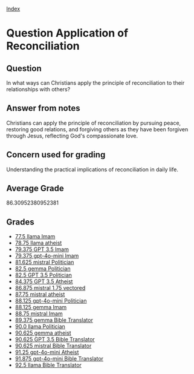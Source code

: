 
[Index](../../index.md)
# Question Application of Reconciliation
## Question
In what ways can Christians apply the principle of reconciliation to their relationships with others?

## Answer from notes
Christians can apply the principle of reconciliation by pursuing peace, restoring good relations, and forgiving others as they have been forgiven through Jesus, reflecting God's compassionate love.

## Concern used for grading
Understanding the practical implications of reconciliation in daily life.

## Average Grade
86.30952380952381

## Grades
 * [77.5 llama Imam](../answers/llama_Imam/Application_of_Reconciliation.md)
 * [78.75 llama atheist](../answers/llama_atheist/Application_of_Reconciliation.md)
 * [79.375 GPT 3.5 Imam](../answers/GPT_3.5_Imam/Application_of_Reconciliation.md)
 * [79.375 gpt-4o-mini Imam](../answers/gpt-4o-mini_Imam/Application_of_Reconciliation.md)
 * [81.625 mistral Politician](../answers/mistral_Politician/Application_of_Reconciliation.md)
 * [82.5 gemma Politician](../answers/gemma_Politician/Application_of_Reconciliation.md)
 * [82.5 GPT 3.5 Politician](../answers/GPT_3.5_Politician/Application_of_Reconciliation.md)
 * [84.375 GPT 3.5 Atheist](../answers/GPT_3.5_Atheist/Application_of_Reconciliation.md)
 * [86.875 mistral 1.75 vectored](../answers/mistral_1.75_vectored/Application_of_Reconciliation.md)
 * [87.75 mistral atheist](../answers/mistral_atheist/Application_of_Reconciliation.md)
 * [88.125 gpt-4o-mini Politician](../answers/gpt-4o-mini_Politician/Application_of_Reconciliation.md)
 * [88.125 gemma Imam](../answers/gemma_Imam/Application_of_Reconciliation.md)
 * [88.75 mistral Imam](../answers/mistral_Imam/Application_of_Reconciliation.md)
 * [89.375 gemma Bible Translator](../answers/gemma_Bible_Translator/Application_of_Reconciliation.md)
 * [90.0 llama Politician](../answers/llama_Politician/Application_of_Reconciliation.md)
 * [90.625 gemma atheist](../answers/gemma_atheist/Application_of_Reconciliation.md)
 * [90.625 GPT 3.5 Bible Translator](../answers/GPT_3.5_Bible_Translator/Application_of_Reconciliation.md)
 * [90.625 mistral Bible Translator](../answers/mistral_Bible_Translator/Application_of_Reconciliation.md)
 * [91.25 gpt-4o-mini Atheist](../answers/gpt-4o-mini_Atheist/Application_of_Reconciliation.md)
 * [91.875 gpt-4o-mini Bible Translator](../answers/gpt-4o-mini_Bible_Translator/Application_of_Reconciliation.md)
 * [92.5 llama Bible Translator](../answers/llama_Bible_Translator/Application_of_Reconciliation.md)
